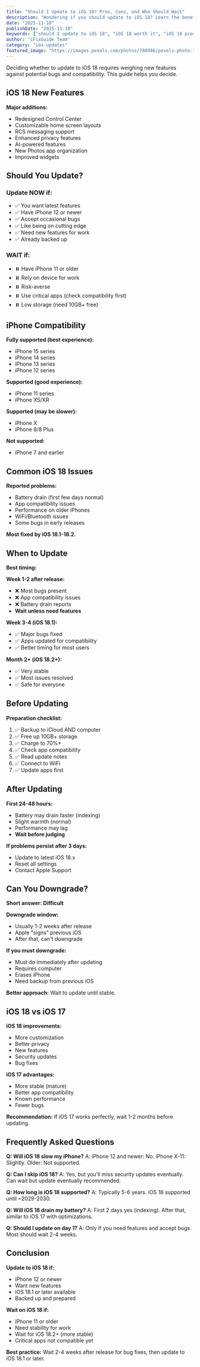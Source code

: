 ```yaml
---
title: "Should I Update to iOS 18? Pros, Cons, and Who Should Wait"
description: "Wondering if you should update to iOS 18? Learn the benefits, potential issues, compatibility, and whether you should update now or wait."
date: "2025-11-10"
publishDate: "2025-11-10"
keywords: ["should I update to iOS 18", "iOS 18 worth it", "iOS 18 pros and cons", "update to iOS 18", "iOS 18 review"]
author: "iFixGuide Team"
category: "ios-updates"
featured_image: "https://images.pexels.com/photos/788946/pexels-photo-788946.jpeg?auto=compress&cs=tinysrgb&w=1200"
---
```


Deciding whether to update to iOS 18 requires weighing new features against potential bugs and compatibility. This guide helps you decide.

## iOS 18 New Features

**Major additions:**
- Redesigned Control Center
- Customizable home screen layouts
- RCS messaging support
- Enhanced privacy features
- AI-powered features
- New Photos app organization
- Improved widgets

## Should You Update?

### Update NOW if:
- ✅ You want latest features
- ✅ Have iPhone 12 or newer
- ✅ Accept occasional bugs
- ✅ Like being on cutting edge
- ✅ Need new features for work
- ✅ Already backed up

### WAIT if:
- ⏸️ Have iPhone 11 or older
- ⏸️ Rely on device for work
- ⏸️ Risk-averse
- ⏸️ Use critical apps (check compatibility first)
- ⏸️ Low storage (need 10GB+ free)

## iPhone Compatibility

**Fully supported (best experience):**
- iPhone 15 series
- iPhone 14 series
- iPhone 13 series
- iPhone 12 series

**Supported (good experience):**
- iPhone 11 series
- iPhone XS/XR

**Supported (may be slower):**
- iPhone X
- iPhone 8/8 Plus

**Not supported:**
- iPhone 7 and earlier

## Common iOS 18 Issues

**Reported problems:**
- Battery drain (first few days normal)
- App compatibility issues
- Performance on older iPhones
- WiFi/Bluetooth issues
- Some bugs in early releases

**Most fixed by iOS 18.1-18.2.**

## When to Update

**Best timing:**

**Week 1-2 after release:**
- ❌ Most bugs present
- ❌ App compatibility issues
- ❌ Battery drain reports
- **Wait unless need features**

**Week 3-4 (iOS 18.1):**
- ✅ Major bugs fixed
- ✅ Apps updated for compatibility
- ✅ Better timing for most users

**Month 2+ (iOS 18.2+):**
- ✅ Very stable
- ✅ Most issues resolved
- ✅ Safe for everyone

## Before Updating

**Preparation checklist:**
1. ✅ Backup to iCloud AND computer
2. ✅ Free up 10GB+ storage
3. ✅ Charge to 70%+
4. ✅ Check app compatibility
5. ✅ Read update notes
6. ✅ Connect to WiFi
7. ✅ Update apps first

## After Updating

**First 24-48 hours:**
- Battery may drain faster (indexing)
- Slight warmth (normal)
- Performance may lag
- **Wait before judging**

**If problems persist after 3 days:**
- Update to latest iOS 18.x
- Reset all settings
- Contact Apple Support

## Can You Downgrade?

**Short answer: Difficult**

**Downgrade window:**
- Usually 1-2 weeks after release
- Apple "signs" previous iOS
- After that, can't downgrade

**If you must downgrade:**
- Must do immediately after updating
- Requires computer
- Erases iPhone
- Need backup from previous iOS

**Better approach:** Wait to update until stable.

## iOS 18 vs iOS 17

**iOS 18 improvements:**
- More customization
- Better privacy
- New features
- Security updates
- Bug fixes

**iOS 17 advantages:**
- More stable (mature)
- Better app compatibility
- Known performance
- Fewer bugs

**Recommendation:** If iOS 17 works perfectly, wait 1-2 months before updating.

## Frequently Asked Questions

**Q: Will iOS 18 slow my iPhone?**
A: iPhone 12 and newer: No. iPhone X-11: Slightly. Older: Not supported.

**Q: Can I skip iOS 18?**
A: Yes, but you'll miss security updates eventually. Can wait but update eventually recommended.

**Q: How long is iOS 18 supported?**
A: Typically 5-6 years. iOS 18 supported until ~2029-2030.

**Q: Will iOS 18 drain my battery?**
A: First 2 days yes (indexing). After that, similar to iOS 17 with optimizations.

**Q: Should I update on day 1?**
A: Only if you need features and accept bugs. Most should wait 2-4 weeks.

## Conclusion

**Update to iOS 18 if:**
- iPhone 12 or newer
- Want new features
- iOS 18.1 or later available
- Backed up and prepared

**Wait on iOS 18 if:**
- iPhone 11 or older
- Need stability for work
- Wait for iOS 18.2+ (more stable)
- Critical apps not compatible yet

**Best practice:** Wait 2-4 weeks after release for bug fixes, then update to iOS 18.1 or later.
